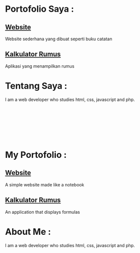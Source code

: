 # Portofolio Saya :

## [Website](https://www.bercamilan.com/)

Website sederhana yang dibuat seperti buku catatan

## [Kalkulator Rumus](https://play.google.com/store/apps/details?id=com.bercamilan.kalkulator)

Aplikasi yang menampilkan rumus

# Tentang Saya :

I am a web developer who studies html, css, javascript and php.

<br><br>
<br><br>
<br><br>

# My Portofolio :

## [Website](https://www.bercamilan.com/)

A simple website made like a notebook

## [Kalkulator Rumus](https://play.google.com/store/apps/details?id=com.bercamilan.kalkulator)

An application that displays formulas

# About Me :

I am a web developer who studies html, css, javascript and php.
